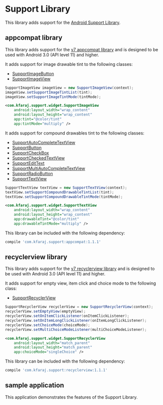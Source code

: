 Support Library
===============

This library adds support for the [Android Support Library](https://developer.android.com/topic/libraries/support-library/index.html).

appcompat library
-----------------

This library adds support for the [v7 appcompat library](https://developer.android.com/topic/libraries/support-library/packages.html#v7-appcompat) and is designed to be used with Android 3.0 (API level 11) and higher.

It adds support for image drawable tint to the following classes:
- [SupportImageButton](appcompat/src/main/java/com/kfaraj/support/widget/SupportImageButton.java)
- [SupportImageView](appcompat/src/main/java/com/kfaraj/support/widget/SupportImageView.java)

```java
SupportImageView imageView = new SupportImageView(context);
imageView.setSupportImageTintList(tint);
imageView.setSupportImageTintMode(tintMode);
```

```xml
<com.kfaraj.support.widget.SupportImageView
    android:layout_width="wrap_content"
    android:layout_height="wrap_content"
    app:tint="@color/tint"
    app:tintMode="multiply" />
```

It adds support for compound drawables tint to the following classes:
- [SupportAutoCompleteTextView](appcompat/src/main/java/com/kfaraj/support/widget/SupportAutoCompleteTextView.java)
- [SupportButton](appcompat/src/main/java/com/kfaraj/support/widget/SupportButton.java)
- [SupportCheckBox](appcompat/src/main/java/com/kfaraj/support/widget/SupportCheckBox.java)
- [SupportCheckedTextView](appcompat/src/main/java/com/kfaraj/support/widget/SupportCheckedTextView.java)
- [SupportEditText](appcompat/src/main/java/com/kfaraj/support/widget/SupportEditText.java)
- [SupportMultiAutoCompleteTextView](appcompat/src/main/java/com/kfaraj/support/widget/SupportMultiAutoCompleteTextView.java)
- [SupportRadioButton](appcompat/src/main/java/com/kfaraj/support/widget/SupportRadioButton.java)
- [SupportTextView](appcompat/src/main/java/com/kfaraj/support/widget/SupportTextView.java)

```java
SupportTextView textView = new SupportTextView(context);
textView.setSupportCompoundDrawableTintList(tint);
textView.setSupportCompoundDrawableTintMode(tintMode);
```

```xml
<com.kfaraj.support.widget.SupportTextView
    android:layout_width="wrap_content"
    android:layout_height="wrap_content"
    app:drawableTint="@color/tint"
    app:drawableTintMode="multiply" />
```

This library can be included with the following dependency:
```groovy
compile 'com.kfaraj.support:appcompat:1.1.1'
```

recyclerview library
--------------------

This library adds support for the [v7 recyclerview library](https://developer.android.com/topic/libraries/support-library/packages.html#v7-recyclerview) and is designed to be used with Android 3.0 (API level 11) and higher.

It adds support for empty view, item click and choice mode to the following class:
- [SupportRecyclerView](recyclerview/src/main/java/com/kfaraj/support/widget/SupportRecyclerView.java)

```java
SupportRecyclerView recyclerView = new SupportRecyclerView(context);
recyclerView.setEmptyView(emptyView);
recyclerView.setOnItemClickListener(onItemClickListener);
recyclerView.setOnItemLongClickListener(onItemLongClickListener);
recyclerView.setChoiceMode(choiceMode);
recyclerView.setMultiChoiceModeListener(multiChoiceModeListener);
```

```xml
<com.kfaraj.support.widget.SupportRecyclerView
    android:layout_width="match_parent"
    android:layout_height="match_parent"
    app:choiceMode="singleChoice" />
```

This library can be included with the following dependency:
```groovy
compile 'com.kfaraj.support:recyclerview:1.1.1'
```

sample application
------------------

This application demonstrates the features of the Support Library.
